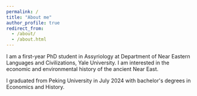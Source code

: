 ```yaml
---
permalink: /
title: "About me"
author_profile: true
redirect_from: 
  - /about/
  - /about.html
---
```


I am a first-year PhD student in Assyriology at Department of Near Eastern Languages and Civilizations, Yale University. I am interested in the economic and environmental history of the ancient Near East.

I graduated from Peking University in July 2024 with bachelor's degrees in Economics and History. 
